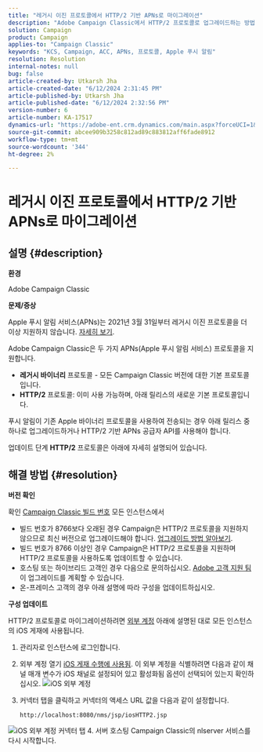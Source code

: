 ```yaml
---
title: "레거시 이진 프로토콜에서 HTTP/2 기반 APNs로 마이그레이션"
description: "Adobe Campaign Classic에서 HTTP/2 프로토콜로 업그레이드하는 방법에 대해 알아봅니다."
solution: Campaign
product: Campaign
applies-to: "Campaign Classic"
keywords: "KCS, Campaign, ACC, APNs, 프로토콜, Apple 푸시 알림"
resolution: Resolution
internal-notes: null
bug: false
article-created-by: Utkarsh Jha
article-created-date: "6/12/2024 2:31:45 PM"
article-published-by: Utkarsh Jha
article-published-date: "6/12/2024 2:32:56 PM"
version-number: 6
article-number: KA-17517
dynamics-url: "https://adobe-ent.crm.dynamics.com/main.aspx?forceUCI=1&pagetype=entityrecord&etn=knowledgearticle&id=c55d4f7a-c828-ef11-840a-00224808decd"
source-git-commit: abcee909b3258c812ad89c883812aff6fade8912
workflow-type: tm+mt
source-wordcount: '344'
ht-degree: 2%

---
```


# 레거시 이진 프로토콜에서 HTTP/2 기반 APNs로 마이그레이션

## 설명 {#description}


<b>환경</b>

Adobe Campaign Classic

<b>문제/증상</b>

Apple 푸시 알림 서비스(APNs)는 2021년 3월 31일부터 레거시 이진 프로토콜을 더 이상 지원하지 않습니다. [자세히 보기](https://developer.apple.com/news/?id=c88acm2b).

Adobe Campaign Classic은 두 가지 APNs(Apple 푸시 알림 서비스) 프로토콜을 지원합니다.

- <b>레거시 바이너리</b> 프로토콜 - 모든 Campaign Classic 버전에 대한 기본 프로토콜입니다.
- <b>HTTP/2</b> 프로토콜: 이미 사용 가능하며, 아래 릴리스의 새로운 기본 프로토콜입니다.


푸시 알림이 기존 Apple 바이너리 프로토콜을 사용하여 전송되는 경우 아래 릴리스 중 하나로 업그레이드하거나 HTTP/2 기반 APNs 공급자 API를 사용해야 합니다.

업데이트 단계 <b>HTTP/2</b> 프로토콜은 아래에 자세히 설명되어 있습니다.


## 해결 방법 {#resolution}


<b>버전 확인</b>

확인 [Campaign Classic 빌드 번호](https://experienceleague.adobe.com/docs/campaign-classic/using/getting-started/starting-with-adobe-campaign/launching-adobe-campaign.html?lang=en#getting-your-campaign-version) 모든 인스턴스에서

- 빌드 번호가 8766보다 오래된 경우 Campaign은 HTTP/2 프로토콜을 지원하지 않으므로 최신 버전으로 업그레이드해야 합니다. [업그레이드 방법 알아보기](https://experienceleague.adobe.com/docs/campaign-classic/using/monitoring-campaign-classic/updating-adobe-campaign/build-upgrade.html?lang=en#performing-a-build-upgrade).
- 빌드 번호가 8766 이상인 경우 Campaign은 HTTP/2 프로토콜을 지원하며 HTTP/2 프로토콜을 사용하도록 업데이트할 수 있습니다.
- 호스팅 또는 하이브리드 고객인 경우 다음으로 문의하십시오. [Adobe 고객 지원 팀](https://experienceleague.adobe.com/docs/customer-one/using/home.html?lang=en) 이 업그레이드를 계획할 수 있습니다.
- 온-프레미스 고객의 경우 아래 설명에 따라 구성을 업데이트하십시오.


<b>구성 업데이트</b>

HTTP/2 프로토콜로 마이그레이션하려면 [외부 계정](https://experienceleague.adobe.com/docs/campaign-classic/using/installing-campaign-classic/accessing-external-database/external-accounts.html?lang=en) 아래에 설명된 대로 모든 인스턴스의 iOS 게재에 사용됩니다.

1. 관리자로 인스턴스에 로그인합니다.
2. 외부 계정 열기 [iOS 게재 수행에 사용됨](https://experienceleague.adobe.com/docs/campaign-classic/using/sending-messages/sending-push-notifications/configure-the-mobile-app/configuring-the-mobile-application.html?lang=en). 이 외부 계정을 식별하려면 다음과 같이 채널 매개 변수가 iOS 채널로 설정되어 있고 활성화됨 옵션이 선택되어 있는지 확인하십시오.    ![iOS 외부 계정](https://helpx.adobe.com/content/dam/help/en/campaign/kb/migrate-to-http2/jcr_content/main-pars/procedure/proc_par/step_1/step_par/image/iOS-ext-account.png "iOS-ext-account")
3. 커넥터 탭을 클릭하고 커넥터의 액세스 URL 값을 다음과 같이 설정합니다.

   ```
   http://localhost:8080/nms/jsp/iosHTTP2.jsp
   ```

![iOS 외부 계정 커넥터 탭](https://helpx.adobe.com/content/dam/help/en/campaign/kb/migrate-to-http2/jcr_content/main-pars/procedure/proc_par/step/step_par/image/iOs-ext-account-connector.png "iOs-ext-account-connector")
4. 서버 호스팅 Campaign Classic의 nlserver 서비스를 다시 시작합니다.

